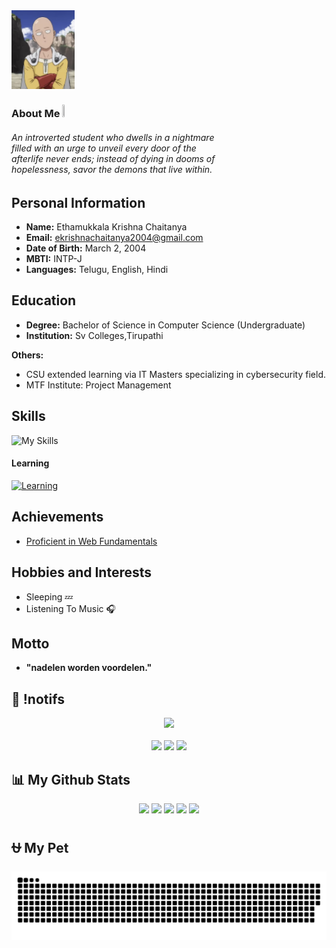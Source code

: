 <!-- <p align="center">
<img src="https://capsule-render.vercel.app/api?type=waving&height=100&color=gradient&reversal=true"/> </p>  -->

<!--<img src="https://media.giphy.com/media/odKUQFwZfsGRI5ctD7/giphy.gif" width="200" height="200" alt="Pikachu GIF"/></a>

![Profile Image](https://github.com/ekrishnachaitanya2004/ekrishnachaitanya2004/blob/main/profile_gitbug_optimized.png) -->
<img src="https://github.com/ekrishnachaitanya2004/ekrishnachaitanya2004/blob/main/ff.png" height="20%" width="20%"/>

### About Me <img src="https://media.tenor.com/uUNcnHwYJQEAAAAj/running-pikachu-transparent-snivee.gif" height="5%" width="5%"/>
<h6> An introverted student who dwells in a nightmare <br> filled with an urge to unveil every door of the <br> afterlife never ends; instead of dying in dooms of <br> hopelessness, savor the demons that live within. </h6> 

## Personal Information
- **Name:** Ethamukkala Krishna Chaitanya
- **Email:** ekrishnachaitanya2004@gmail.com
- **Date of Birth:** March 2, 2004
- **MBTI:** INTP-J
- **Languages:** Telugu, English, Hindi

## Education
- **Degree:** Bachelor of Science in Computer Science (Undergraduate)
- **Institution:** Sv Colleges,Tirupathi
  
**Others:**
- CSU extended learning via IT Masters specializing in cybersecurity field.
- MTF Institute: Project Management

## Skills
![My Skills](https://skillicons.dev/icons?i=apple,linux,kali,docker,github,replit,python,swift,java,bash,astro,netlify&perline=6)


  #### Learning
  [![Learning](https://skillicons.dev/icons?i=r,pytorch,flask,aws,mongodb,raspberrypi)](https://skillicons.dev)

## Achievements
- [Proficient in Web Fundamentals](www.google.com)

## Hobbies and Interests
- Sleeping 💤
- Listening To Music 🎧

## Motto
- **"nadelen worden voordelen."**

## 🍿 !notifs 
<div align="center">
  <img src="https://profile-counter.glitch.me/ekrishnachaitanya2004/count.svg?"  />
</div> <br>
<!--<p align="center"> 
    <a href="https://spotify-github-profile.kittinanx.com/api/view?uid=312vprgbiy5vh2vocqkmqv6jjlli&redirect=true">
        <img title="spotify-github-profile" alt="spotify" src="https://spotify-github-profile.kittinanx.com/api/view?uid=312vprgbiy5vh2vocqkmqv6jjlli&cover_image=false&theme=default&show_offline=true&background_color=121212&interchange=true"/></a>
        https://spotify-github-profile.kittinanx.com/api/view?uid=312vprgbiy5vh2vocqkmqv6jjlli&cover_image=false&theme=default&show_offline=true&background_color=121212&interchange=false
    https://spotify-github-profile.kittinanx.com/api/view?uid=312vprgbiy5vh2vocqkmqv6jjlli&redirect=true--
    </p>-->

<div align="center">
  <!--<img title="spotify-github-profile" alt="spotify" src="https://spotify-github-profile.kittinanx.com/api/view.svg?uid=313hfc2beewahvywizatlu63l4f4&cover_image=false&theme=default&show_offline=true&background_color=121212&interchange=true&bar_color_cover=false"/><br><br>-->
  
  <a href="https://github.com/ekrishnachaitanya2004">
  <img src="https://img.shields.io/badge/github-%2324292e.svg?&style=for-the-badge&logo=github&logoColor=white alt=github style="margin-bottom: 5px;" /></a> 
  <a href="https://instagram.com/osiris.tape">
  <img src="https://img.shields.io/badge/instagram-%23000000.svg?&style=for-the-badge&logo=instagram&logoColor=white alt=instagram style="margin-bottom: 5px;" /></a>
  <a href="https://www.youtube.com/@ekrishnachaitanya2004">
  <img src="https://img.shields.io/badge/youtube-%23EE4831.svg?&style=for-the-badge&logo=youtube&logoColor=white alt=youtube style="margin-bottom: 5px;" /></a> 
  
  <!--
  <img src="https://spotify-recently-played-readme.vercel.app/api?user=312vprgbiy5vh2vocqkmqv6jjlli&count=10&unique=true&width=400" alt="Spotify recently played"/> -->

</div>

<!-- <div align="center">
<img src="https://quotes-github-readme.vercel.app/api?type=horizontal&theme=dark"/> 
</div> -->


## 📊 My Github Stats
<div align="center">

![](http://github-profile-summary-cards.vercel.app/api/cards/profile-details?username=ekrishnachaitanya2004&theme=dark&hide_border=true&include_all_commits=true&count_private=true&layout=compact)
![](http://github-profile-summary-cards.vercel.app/api/cards/stats?username=ekrishnachaitanya2004&theme=dark&hide_border=true&include_all_commits=true&count_private=true&layout=compact)
![](http://github-profile-summary-cards.vercel.app/api/cards/productive-time?username=ekrishnachaitanya2004&theme=dark&hide_border=true&include_all_commits=true&count_private=true&layout=compact&utcOffset=8)
![](http://github-profile-summary-cards.vercel.app/api/cards/most-commit-language?username=ekrishnachaitanya2004&theme=dark&hide_border=true&include_all_commits=true&count_private=true&layout=compact)
![](http://github-profile-summary-cards.vercel.app/api/cards/repos-per-language?username=ekrishnachaitanya2004&theme=dark&hide_border=true&include_all_commits=true&count_private=true&layout=compact)
 
</div>

## ⛎ My Pet

<p align="center"> 
<picture>
  <source media="(prefers-color-scheme: dark)" srcset="https://raw.githubusercontent.com/ekrishnachaitanya2004/ekrishnachaitanya2004/output/github-contribution-grid-snake-dark.svg">
  <source media="(prefers-color-scheme: light)" srcset="https://raw.githubusercontent.com/ekrishnachaitanya2004/ekrishnachaitanya2004/output/github-contribution-grid-snake.svg">
  <img alt="github contribution grid snake animation" src="https://raw.githubusercontent.com/ekrishnachaitanya2004/ekrishnachaitanya2004/output/github-contribution-grid-snake.svg">
</picture>

<!--
### 🏆 GitHub Trophies
<div align="center">

![](https://github-profile-trophy.vercel.app/?username=ekrishnachaitanya2004&theme=onedark&no-frame=true&no-bg=true&margin-w=4)

</div>




### 💤
<p align="center"> 
<img title="testing" alt="memes" width="70%" height="70%" src="imginsert.png"/> -->
  
<!--<img src="https://capsule-render.vercel.app/api?type=waving&height=100&color=gradient&reversal=false&section=footer"/>-->
</p>


